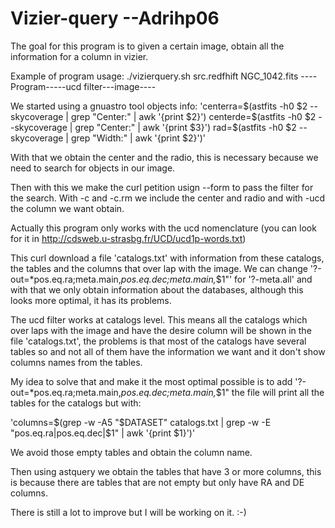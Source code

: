 # Vizier-query --Adrihp06
 The goal for this program is to given a certain image, obtain all the information for a column in vizier.
 
 Example of program usage:
 ./vizierquery.sh src.redfhift NGC_1042.fits
 ----Program-----ucd filter---image----
 
We started using a gnuastro tool objects info:
 'centerra=$(astfits -h0 $2 --skycoverage | grep "Center:" | awk '{print $2}')
centerde=$(astfits -h0 $2 --skycoverage | grep "Center:" | awk '{print $3}')
rad=$(astfits -h0 $2 --skycoverage | grep "Width:" | awk '{print $2}')'

With that we obtain the center and the radio, this is necessary because we need to search for objects in our image.

Then with this we make the curl petition usign --form to pass the filter for the search. With -c and -c.rm we include the center and radio and with -ucd the column we want obtain.

Actually this program only works with the ucd nomenclature (you can look for it in http://cdsweb.u-strasbg.fr/UCD/ucd1p-words.txt)

This curl download a file 'catalogs.txt' with information from these catalogs, the tables and the columns that over lap with the image.
We can change '?-out=*pos.eq.ra;meta.main,*pos.eq.dec;meta.main,*$1"' for '?-meta.all' and with that we only obtain information about the databases, although this looks more optimal, it has its problems.

The ucd filter works at catalogs level. This means all the catalogs which over laps with the image and have the desire column will be shown in the file 'catalogs.txt', the problems is that most of the catalogs have several tables so and not all of them have the information we want and it don't show columns names from the tables. 

My idea to solve that and make it the most optimal possible is to add '?-out=*pos.eq.ra;meta.main,*pos.eq.dec;meta.main,*$1" the file will print all the tables for the catalogs but with:
 
  'columns=$(grep -w -A5 "$DATASET" catalogs.txt | grep -w -E "pos.eq.ra|pos.eq.dec|$1" | awk '{print $1}')'
 
We avoid those empty tables and obtain the column name.

Then using astquery we obtain the tables that have 3 or more columns, this is because there are tables that are not empty but only have RA and DE columns.

There is still a lot to improve but I will be working on it. :-)
